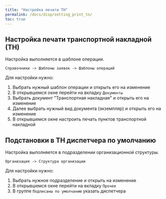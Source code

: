 ```yaml
---
title: "Настройка печати ТН"
permalink: /docs/disp/setting_print_tn/
toc: true
---
```


## Настройка печати транспортной накладной (ТН)

Настройка выполняется в шаблоне операции.

`Справочники -> Шаблоны заявок -> Шаблоны операций`

Для настройки нужно:
 1. Выбрать нужный шаблон операции и открыть его на изменение
 2. В открывшемся окне перейти на вкладку `Документы`
 3. Выбрать документ "Транспортная накладная" и открыть его на изменение
 4. Далее выбрать нужный вид документа (экземпляр) и открыть его на изменение
 5. В открывшемся окне настроить печать пунктов транспортной накладной


## Подстановки в ТН диспетчера по умолчанию

 Настройка выполняется в подразделении организационной структуры.

`Организация -> Структура организации`

Для настройки нужно:
1. Выбрать нужное подразделение и открыть на изменение
2. В открывшемся окне перейти на вкладку `Прочее`
3. В группе `Подписаны по умолчанию` указать диспетчера
